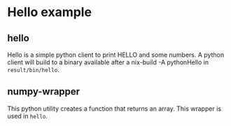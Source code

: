 # Hello example

## hello
Hello is a simple python client to print HELLO and some 
numbers. A python client will build to a binary available
after a nix-build -A pythonHello in `result/bin/hello`.

## numpy-wrapper
This python utility creates a function that returns an array. This wrapper is used in `hello`.
